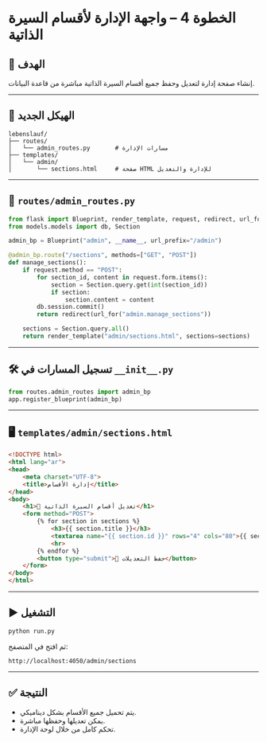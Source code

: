 
# الخطوة 4 – واجهة الإدارة لأقسام السيرة الذاتية

## 🎯 الهدف
إنشاء صفحة إدارة لتعديل وحفظ جميع أقسام السيرة الذاتية مباشرة من قاعدة البيانات.

---

## 🧱 الهيكل الجديد

```
lebenslauf/
├── routes/
│   └── admin_routes.py       # مسارات الإدارة
├── templates/
│   └── admin/
│       └── sections.html     # صفحة HTML للإدارة والتعديل
```

---

## 📂 `routes/admin_routes.py`

```python
from flask import Blueprint, render_template, request, redirect, url_for
from models.models import db, Section

admin_bp = Blueprint("admin", __name__, url_prefix="/admin")

@admin_bp.route("/sections", methods=["GET", "POST"])
def manage_sections():
    if request.method == "POST":
        for section_id, content in request.form.items():
            section = Section.query.get(int(section_id))
            if section:
                section.content = content
        db.session.commit()
        return redirect(url_for("admin.manage_sections"))

    sections = Section.query.all()
    return render_template("admin/sections.html", sections=sections)
```

---

## 🛠️ تسجيل المسارات في `__init__.py`

```python
from routes.admin_routes import admin_bp
app.register_blueprint(admin_bp)
```

---

## 🖥️ `templates/admin/sections.html`

```html
<!DOCTYPE html>
<html lang="ar">
<head>
    <meta charset="UTF-8">
    <title>إدارة الأقسام</title>
</head>
<body>
    <h1>📝 تعديل أقسام السيرة الذاتية</h1>
    <form method="POST">
        {% for section in sections %}
            <h3>{{ section.title }}</h3>
            <textarea name="{{ section.id }}" rows="4" cols="80">{{ section.content }}</textarea>
            <hr>
        {% endfor %}
        <button type="submit">💾 حفظ التعديلات</button>
    </form>
</body>
</html>
```

---

## ▶️ التشغيل

```bash
python run.py
```

ثم افتح في المتصفح:

```
http://localhost:4050/admin/sections
```

---

## ✅ النتيجة

- يتم تحميل جميع الأقسام بشكل ديناميكي.
- يمكن تعديلها وحفظها مباشرة.
- تحكم كامل من خلال لوحة الإدارة.

